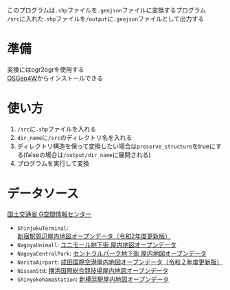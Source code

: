 このプログラムは`.shp`ファイルを`.geojson`ファイルに変換するプログラム  
`/src`に入れた`.shp`ファイルを`/output`に`.geojson`ファイルとして出力する

# 準備
変換にはogr2ogrを使用する  
[OSGeo4W](https://trac.osgeo.org/osgeo4w/)からインストールできる

# 使い方
1. `/src`に`.shp`ファイルを入れる
2. `dir_name`に`/src`のディレクトリ名を入れる
3. ディレクトリ構造を保って変換したい場合は`preserve_structure`をtrueにする(falseの場合は`/output/dir_name`に展開される)
4. プログラムを実行して変換

# データソース
[国土交通省 G空間情報センター](https://www.geospatial.jp/ckan/organization/seisakutokatsu)
- `ShinjukuTerminal`: [新宿駅周辺屋内地図オープンデータ（令和2年度更新版）](https://www.geospatial.jp/ckan/dataset/mlit-indoor-shinjuku-r2)
- `NagoyaUnimall`: [ユニモール地下街 屋内地図オープンデータ](https://www.geospatial.jp/ckan/dataset/city-nagoya-indoor-unimall)
- `NagoyaCentralPark`: [セントラルパーク地下街 屋内地図オープンデータ](https://www.geospatial.jp/ckan/dataset/city-nagoya-indoor-centralpark?resource_id=f803f525-bd47-44f3-8a99-9ad1a01205f8)
- `NaritaAirport`: [成田国際空港屋内地図オープンデータ（令和２年度更新版）](https://www.geospatial.jp/ckan/dataset/mlit-indoor-narita-airport-r2)
- `NissanStd`: [横浜国際総合競技場屋内地図オープンデータ](https://www.geospatial.jp/ckan/dataset/mlit-indoor-yokohama-arena)
- `ShinyokohamaStation`: [新横浜駅屋内地図オープンデータ](https://www.geospatial.jp/ckan/dataset/mlit-indoor-shin-yokohama)
